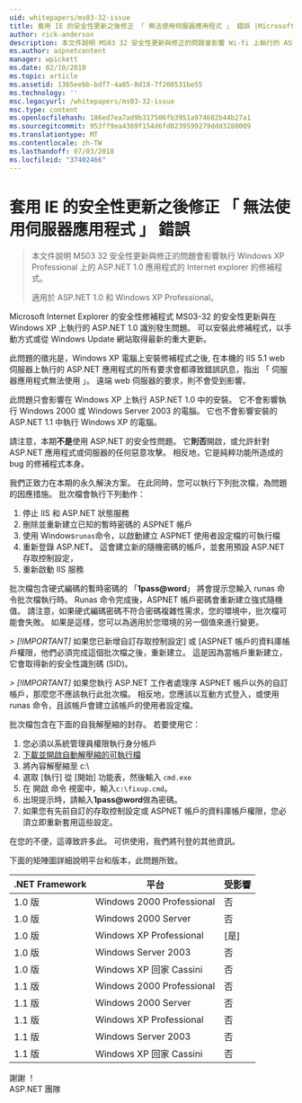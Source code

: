 ```yaml
---
uid: whitepapers/ms03-32-issue
title: 套用 IE 的安全性更新之後修正 「 無法使用伺服器應用程式 」 錯誤 |Microsoft Docs
author: rick-anderson
description: 本文件說明 MS03 32 安全性更新與修正的問題會影響 Wi-fi 上執行的 ASP.NET 1.0 應用程式的 Internet explorer 的修補程式...
ms.author: aspnetcontent
manager: wpickett
ms.date: 02/10/2010
ms.topic: article
ms.assetid: 1365eebb-bdf7-4a05-8d18-7f200531be55
ms.technology: ''
msc.legacyurl: /whitepapers/ms03-32-issue
msc.type: content
ms.openlocfilehash: 186ed7ea7ad9b317506fb3951a974682b44b27a1
ms.sourcegitcommit: 953ff9ea4369f154d6fd0239599279ddd3280009
ms.translationtype: MT
ms.contentlocale: zh-TW
ms.lasthandoff: 07/03/2018
ms.locfileid: "37402466"
---
```

<a name="fix-for-server-application-unavailable-error-after-applying-security-update-for-ie"></a>套用 IE 的安全性更新之後修正 「 無法使用伺服器應用程式 」 錯誤
====================
> 本文件說明 MS03 32 安全性更新與修正的問題會影響執行 Windows XP Professional 上的 ASP.NET 1.0 應用程式的 Internet explorer 的修補程式。
> 
> 適用於 ASP.NET 1.0 和 Windows XP Professional。


Microsoft Internet Explorer 的安全性修補程式 MS03-32 的安全性更新與在 Windows XP 上執行的 ASP.NET 1.0 識別發生問題。 可以安裝此修補程式，以手動方式或從 Windows Update 網站取得最新的重大更新。

此問題的徵兆是，Windows XP 電腦上安裝修補程式之後, 在本機的 IIS 5.1 web 伺服器上執行的 ASP.NET 應用程式的所有要求會都導致錯誤訊息，指出 「 伺服器應用程式無法使用 」。 遠端 web 伺服器的要求，則不會受到影響。

此問題只會影響在 Windows XP 上執行 ASP.NET 1.0 中的安裝。 它不會影響執行 Windows 2000 或 Windows Server 2003 的電腦。 它也不會影響安裝的 ASP.NET 1.1 中執行 Windows XP 的電腦。

請注意，本期**不是**使用 ASP.NET 的安全性問題。 它**則否**開啟，或允許針對 ASP.NET 應用程式或伺服器的任何惡意攻擊。 相反地，它是純粹功能所造成的 bug 的修補程式本身。

我們正致力在本期的永久解決方案。 在此同時，您可以執行下列批次檔，為問題的因應措施。 批次檔會執行下列動作：

1. 停止 IIS 和 ASP.NET 狀態服務
2. 刪除並重新建立已知的暫時密碼的 ASPNET 帳戶
3. 使用 Windows`runas`命令，以啟動建立 ASPNET 使用者設定檔的可執行檔
4. 重新登錄 ASP.NET。 這會建立新的隨機密碼的帳戶，並套用預設 ASP.NET 存取控制設定，
5. 重新啟動 IIS 服務

批次檔包含硬式編碼的暫時密碼的 「<strong>1pass@word</strong>」 將會提示您輸入 runas 命令批次檔執行時。 Runas 命令完成後，ASPNET 帳戶密碼會重新建立強式隨機值。 請注意，如果硬式編碼密碼不符合密碼複雜性需求，您的環境中，批次檔可能會失敗。 如果是這樣，您可以為適用於您環境的另一個值來進行變更。

*> [!IMPORTANT]* 如果您已新增自訂存取控制設定] 或 [ASPNET 帳戶的資料庫帳戶權限，他們必須完成這個批次檔之後，重新建立。 這是因為當帳戶重新建立，它會取得新的安全性識別碼 (SID)。

*> [!IMPORTANT]* 如果您執行 ASP.NET 工作者處理序 ASPNET 帳戶以外的自訂帳戶，那麼您不應該執行此批次檔。 相反地，您應該以互動方式登入，或使用 runas 命令，且該帳戶會建立該帳戶的使用者設定檔。

批次檔包含在下面的自我解壓縮的封存。 若要使用它：

1. 您必須以系統管理員權限執行身分帳戶
2. [下載並開啟自動解壓縮的可執行檔](ms03-32-issue/_static/fixup1.exe)
3. 將內容解壓縮至 c:\
4. 選取 [執行] 從 [開始] 功能表，然後輸入 `cmd.exe`
5. 在 開啟 命令 視窗中，輸入`c:\fixup.cmd`。
6. 出現提示時，請輸入<strong>1pass@word</strong>做為密碼。
7. 如果您有先前自訂的存取控制設定或 ASPNET 帳戶的資料庫帳戶權限，您必須立即重新套用這些設定。

在您的不便，這導致許多此。 可供使用，我們將刊登的其他資訊。

下面的矩陣圖詳細說明平台和版本，此問題所致。

| .NET Framework | 平台 | 受影響 |
| --- | --- | --- |
| 1.0 版 | Windows 2000 Professional | 否 |
| 1.0 版 | Windows 2000 Server | 否 |
| 1.0 版 | Windows XP Professional | [是] |
| 1.0 版 | Windows Server 2003 | 否 |
| 1.0 版 | Windows XP 回家 Cassini | 否 |
| 1.1 版 | Windows 2000 Professional | 否 |
| 1.1 版 | Windows 2000 Server | 否 |
| 1.1 版 | Windows XP Professional | 否 |
| 1.1 版 | Windows Server 2003 | 否 |
| 1.1 版 | Windows XP 回家 Cassini | 否 |

謝謝 ！   
 ASP.NET 團隊
